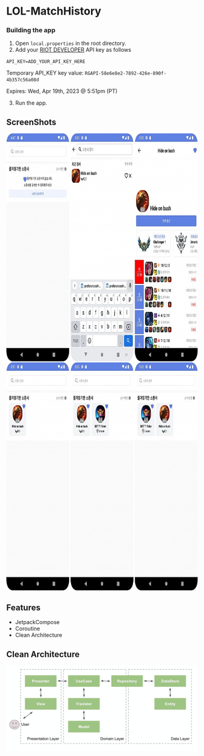 # LOL-MatchHistory

### Building the app
1. Open `local.properties` in the root directory.
2. Add your [RIOT DEVELOPER](https://developer.riotgames.com/) API key as follows
```
API_KEY=ADD_YOUR_API_KEY_HERE
```

Temporary API_KEY key value: `RGAPI-58e6e8e2-7892-426e-890f-4b357c56a08d`

Expires: Wed, Apr 19th, 2023 @ 5:51pm (PT)

3. Run the app.

## ScreenShots

<img height="600" src="https://github.com/yongrokkwon/LOL-MatchHistory/blob/master/images/0418174502286900.jpg"/> 
<img height="600" src="https://github.com/yongrokkwon/LOL-MatchHistory/blob/master/images/0418174524726529.jpg"/> 

## Features

- JetpackCompose
- Coroutine
- Clean Architecture

## Clean Architecture
<img src="https://github.com/yongrokkwon/LOL-MatchHistory/blob/master/images/clean.png"/> 
